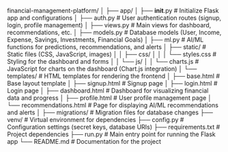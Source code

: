 financial-management-platform/
│
├── app/
│   ├── __init__.py           # Initialize Flask app and configurations
│   ├── auth.py               # User authentication routes (signup, login, profile management)
│   ├── views.py              # Main views for dashboard, recommendations, etc.
│   ├── models.py             # Database models (User, Income, Expense, Savings, Investments, Financial Goals)
│   ├── ml.py                 # AI/ML functions for predictions, recommendations, and alerts
│   ├── static/               # Static files (CSS, JavaScript, images)
│   │   ├── css/
│   │   │   └── styles.css    # Styling for the dashboard and forms
│   │   └── js/
│   │       └── charts.js     # JavaScript for charts on the dashboard (Chart.js integration)
│   └── templates/            # HTML templates for rendering the frontend
│       ├── base.html         # Base layout template
│       ├── signup.html       # Signup page
│       ├── login.html        # Login page
│       ├── dashboard.html    # Dashboard for visualizing financial data and progress
│       ├── profile.html      # User profile management page
│       └── recommendations.html # Page for displaying AI/ML recommendations and alerts
│
├── migrations/               # Migration files for database changes
├── venv/                     # Virtual environment for dependencies
├── config.py                 # Configuration settings (secret keys, database URIs)
├── requirements.txt          # Project dependencies
├── run.py                    # Main entry point for running the Flask app
└── README.md                 # Documentation for the project
